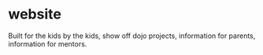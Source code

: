 # website
Built for the kids by the kids, show off dojo projects, information for parents, information for mentors.
